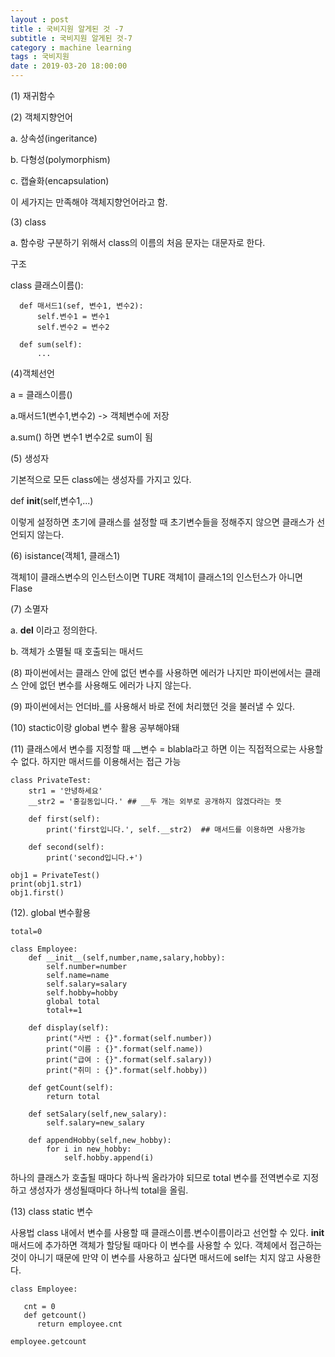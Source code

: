 ```yaml
---
layout : post
title : 국비지원 알게된 것 -7
subtitle : 국비지원 알게된 것-7
category : machine learning
tags : 국비지원
date : 2019-03-20 18:00:00
---
```


(1) 재귀함수


(2) 객체지향언어

a. 상속성(ingeritance)

b. 다형성(polymorphism)

c. 캡슐화(encapsulation)

이 세가지는 만족해야 객체지향언어라고 함.

(3) class

a. 함수랑 구분하기 위해서 class의 이름의 처음 문자는 대문자로 한다.

구조

class 클래스이름():

~~~    
  def 매서드1(sef, 변수1, 변수2):
      self.변수1 = 변수1
      self.변수2 = 변수2

  def sum(self):
      ...
~~~


(4)객체선언

a = 클래스이름()

a.매서드1(변수1,변수2) -> 객체변수에 저장

a.sum() 하면 변수1 변수2로 sum이 됨


(5) 생성자

기본적으로 모든 class에는 생성자를 가지고 있다.

def __init__(self,변수1,...)

이렇게 설정하면 초기에 클래스를 설정할 때 초기변수들을 정해주지 않으면 클래스가 선언되지 않는다.



(6) isistance(객체1, 클래스1)

   객체1이 클래스변수의 인스턴스이면 TURE
   객체1이 클래스1의 인스턴스가 아니면 Flase


(7) 소멸자

  a. __del__ 이라고 정의한다.

  b. 객체가 소멸될 때 호출되는 매서드


(8) 파이썬에서는 클래스 안에 없던 변수를 사용하면 에러가 나지만 파이썬에서는 클래스 안에 없던 변수를 사용해도 에러가 나지 않는다.


(9) 파이썬에서는 언더바\_를 사용해서 바로 전에 처리했던 것을 불러낼 수 있다.


(10) stactic이랑 global 변수 활용 공부해야돼


(11) 클래스에서 변수를 지정할 때 \_\_변수 = blabla라고 하면 이는 직접적으로는 사용할 수 없다.
   하지만 매서드를 이용해서는 접근 가능

~~~
class PrivateTest:
    str1 = '안녕하세요'
    __str2 = '홍길동입니다.' ## __두 개는 외부로 공개하지 않겠다라는 뜻

    def first(self):
        print('first입니다.', self.__str2)  ## 매서드를 이용하면 사용가능

    def second(self):
        print('second입니다.+')

obj1 = PrivateTest()
print(obj1.str1)
obj1.first()
~~~

(12). global 변수활용

~~~
total=0

class Employee:
    def __init__(self,number,name,salary,hobby):
        self.number=number
        self.name=name
        self.salary=salary
        self.hobby=hobby
        global total
        total+=1

    def display(self):
        print("사번 : {}".format(self.number))
        print("이름 : {}".format(self.name))
        print("급여 : {}".format(self.salary))
        print("취미 : {}".format(self.hobby))

    def getCount(self):
        return total

    def setSalary(self,new_salary):
        self.salary=new_salary

    def appendHobby(self,new_hobby):
        for i in new_hobby:
            self.hobby.append(i)
~~~


하나의 클래스가 호출될 때마다 하나씩 올라가야 되므로 total 변수를 전역변수로 지정하고
생성자가 생성될때마다 하나씩 total을 올림.

(13) class static 변수

사용법
class 내에서 변수를 사용할 때 클래스이름.변수이름이라고 선언할 수 있다.
__init__ 매서드에 추가하면 객체가 할당될 때마다 이 변수를 사용할 수 있다.
객체에서 접근하는 것이 아니기 때문에 만약 이 변수를 사용하고 싶다면 매서드에 self는 치지 않고
사용한다.

~~~
class Employee:

   cnt = 0
   def getcount()
      return employee.cnt

employee.getcount
~~~
